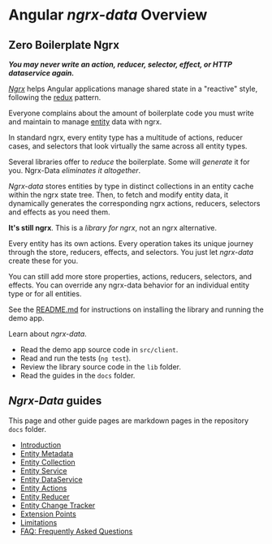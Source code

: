 # Angular _ngrx-data_ Overview

## Zero Boilerplate Ngrx

***You may never write an action, reducer, selector, effect, or HTTP dataservice again.***

[_Ngrx_](faq.md#ngrx) helps Angular applications manage shared state in a "reactive" style, following the [redux](faq.md#redux) pattern.

Everyone complains about the amount of boilerplate code you must write and maintain to manage [entity](faq.md#entity) data with ngrx.

In standard ngrx, every entity type has a multitude of actions, reducer cases, and selectors that look virtually the same across all entity types.

Several libraries offer to _reduce_ the boilerplate. Some will _generate_ it for you.
Ngrx-Data _eliminates it altogether_.

_Ngrx-data_ stores entities by type in distinct collections in an entity cache within the ngrx state tree. Then, to fetch and modify entity data, it dynamically generates the corresponding ngrx actions, reducers, selectors and effects as you need them.

**It's still ngrx**. This is a _library for ngrx_, not an ngrx alternative.

Every entity has its own actions. Every operation takes its unique journey through the store, reducers, effects, and selectors. You just let _ngrx-data_ create these for you.

You can still add more store properties, actions, reducers, selectors, and effects. You can override any ngrx-data behavior for an individual entity type or for all entities.

See the [README.md](../readme.md) for instructions on installing the library and running the demo app.

Learn about _ngrx-data_.

* Read the demo app source code in `src/client`.
* Read and run the tests (`ng test`).
* Review the library source code in the `lib` folder.
* Read the guides in the `docs` folder.

## _Ngrx-Data_ guides

This page and other guide pages are markdown pages in the repository `docs` folder.

* [Introduction](introduction.md) 
* [Entity Metadata](entity-metadata.md)
* [Entity Collection](entity-collection.md)
* [Entity Service](entity-service.md)
* [Entity DataService](entity-dataservice.md)
* [Entity Actions](entity-actions.md)
* [Entity Reducer](entity-reducer.md)
* [Entity Change Tracker](entity-change-tracker.md)
* [Extension Points](extension-points.md)
* [Limitations](limitations.md)
* [FAQ: Frequently Asked Questions](faq.md)
